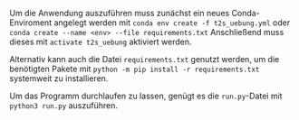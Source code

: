 Um die Anwendung auszuführen muss zunächst ein neues Conda-Enviroment angelegt werden mit `conda env create -f t2s_uebung.yml` oder `conda create --name <env> --file requirements.txt`
Anschließend muss dieses mit `activate t2s_uebung` aktiviert werden.  

Alternativ kann auch die Datei `requirements.txt` genutzt werden, um die benötigten Pakete mit `python -m pip install -r requirements.txt` systemweit zu installieren.

Um das Programm durchlaufen zu lassen, genügt es die `run.py`-Datei mit `python3 run.py` auszuführen.